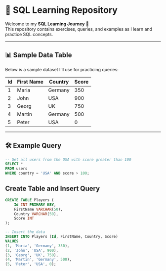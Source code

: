 # 📘 SQL Learning Repository

Welcome to my **SQL Learning Journey** 🚀  
This repository contains exercises, queries, and examples as I learn and practice SQL concepts.  

---

## 📊 Sample Data Table  

Below is a sample dataset I’ll use for practicing queries:

| Id | First Name | Country  | Score |
|----|------------|----------|-------|
| 1  | Maria      | Germany  | 350   |
| 2  | John       | USA      | 900   |
| 3  | Georg      | UK       | 750   |
| 4  | Martin     | Germany  | 500   |
| 5  | Peter      | USA      | 0     |

---

## 🛠️ Example Query  

```sql
-- Get all users from the USA with score greater than 100
SELECT *
FROM users
WHERE country = 'USA' AND score > 100;
```

## Create Table and Insert Query

```sql
CREATE TABLE Players (
    Id INT PRIMARY KEY,
    FirstName VARCHAR(50),
    Country VARCHAR(50),
    Score INT
);

-- Insert the data
INSERT INTO Players (Id, FirstName, Country, Score)
VALUES
(1, 'Maria', 'Germany', 350),
(2, 'John', 'USA', 900),
(3, 'Georg', 'UK', 750),
(4, 'Martin', 'Germany', 500),
(5, 'Peter', 'USA', 0);
```